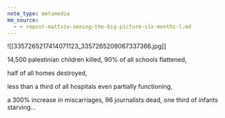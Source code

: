 ```yaml
---
note_type: metamedia
mm_source:
  - - repost-mattxiv-seeing-the-big-picture-six-months-l.md
---
```


![[3357265217414071123_3357265209067337366.jpg]]

14,500 palestinian children killed,
90% of all schools flattened,

half of all homes destroyed,

less than a third of all hospitals
even partially functioning,

a 300% increase in miscarriages,
96 journalists dead, one third of
infants starving...


